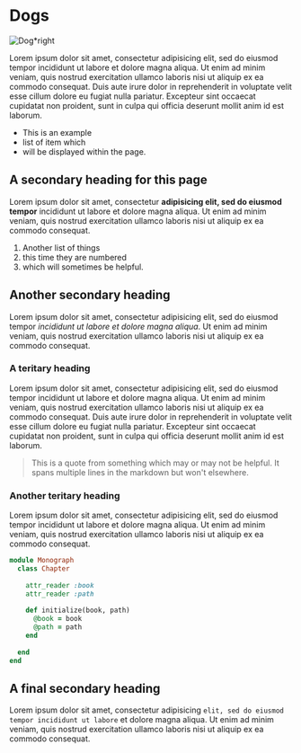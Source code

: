 # Dogs

![Dog*right](images/dog.jpg)

Lorem ipsum dolor sit amet, consectetur adipisicing elit, sed do eiusmod tempor incididunt ut labore et dolore magna aliqua. Ut enim ad minim veniam, quis nostrud exercitation ullamco laboris nisi ut aliquip ex ea commodo consequat. Duis aute irure dolor in reprehenderit in voluptate velit esse cillum dolore eu fugiat nulla pariatur. Excepteur sint occaecat cupidatat non proident, sunt in culpa qui officia deserunt mollit anim id est laborum.

* This is an example 
* list of item which
* will be displayed within the page.

## A secondary heading for this page

Lorem ipsum dolor sit amet, consectetur **adipisicing elit, sed do eiusmod tempor** incididunt ut labore et dolore magna aliqua. Ut enim ad minim veniam, quis nostrud exercitation ullamco laboris nisi ut aliquip ex ea commodo consequat. 

1. Another list of things
2. this time they are numbered
3. which will sometimes be helpful.

## Another secondary heading

Lorem ipsum dolor sit amet, consectetur adipisicing elit, sed do eiusmod tempor _incididunt ut labore et dolore magna aliqua_. Ut enim ad minim veniam, quis nostrud exercitation ullamco laboris nisi ut aliquip ex ea commodo consequat. 

### A teritary heading

Lorem ipsum dolor sit amet, consectetur adipisicing elit, sed do eiusmod tempor incididunt ut labore et dolore magna aliqua. Ut enim ad minim veniam, quis nostrud exercitation ullamco laboris nisi ut aliquip ex ea commodo consequat. Duis aute irure dolor in reprehenderit in voluptate velit esse cillum dolore eu fugiat nulla pariatur. Excepteur sint occaecat cupidatat non proident, sunt in culpa qui officia deserunt mollit anim id est laborum.

> This is a quote from something which may or may not be helpful.
> It spans multiple lines in the markdown but won't elsewhere.


### Another teritary heading

Lorem ipsum dolor sit amet, consectetur adipisicing elit, sed do eiusmod tempor incididunt ut labore et dolore magna aliqua. Ut enim ad minim veniam, quis nostrud exercitation ullamco laboris nisi ut aliquip ex ea commodo consequat. 

~~~ ruby
module Monograph
  class Chapter
    
    attr_reader :book
    attr_reader :path
    
    def initialize(book, path)
      @book = book
      @path = path
    end
    
  end
end
~~~

## A final secondary heading

Lorem ipsum dolor sit amet, consectetur adipisicing `elit, sed do eiusmod tempor incididunt ut labore` et dolore magna aliqua. Ut enim ad minim veniam, quis nostrud exercitation ullamco laboris nisi ut aliquip ex ea commodo consequat. 
